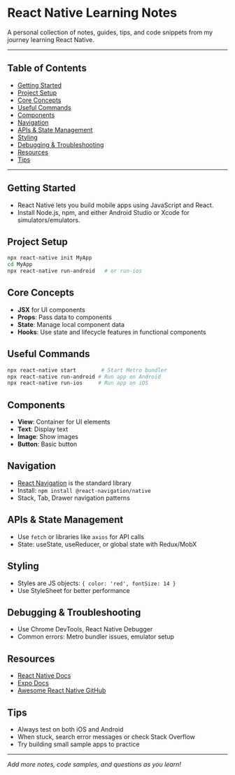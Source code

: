 # React Native Learning Notes

A personal collection of notes, guides, tips, and code snippets from my journey learning React Native.

---

## Table of Contents

- [Getting Started](#getting-started)
- [Project Setup](#project-setup)
- [Core Concepts](#core-concepts)
- [Useful Commands](#useful-commands)
- [Components](#components)
- [Navigation](#navigation)
- [APIs & State Management](#apis--state-management)
- [Styling](#styling)
- [Debugging & Troubleshooting](#debugging--troubleshooting)
- [Resources](#resources)
- [Tips](#tips)

---

## Getting Started

- React Native lets you build mobile apps using JavaScript and React.
- Install Node.js, npm, and either Android Studio or Xcode for simulators/emulators.

## Project Setup

```bash
npx react-native init MyApp
cd MyApp
npx react-native run-android   # or run-ios
```

## Core Concepts

- **JSX** for UI components
- **Props**: Pass data to components
- **State**: Manage local component data
- **Hooks**: Use state and lifecycle features in functional components

## Useful Commands

```bash
npx react-native start        # Start Metro bundler
npx react-native run-android # Run app on Android
npx react-native run-ios     # Run app on iOS
```

## Components

- **View**: Container for UI elements
- **Text**: Display text
- **Image**: Show images
- **Button**: Basic button

## Navigation

- [React Navigation](https://reactnavigation.org/) is the standard library
- Install: `npm install @react-navigation/native`
- Stack, Tab, Drawer navigation patterns

## APIs & State Management

- Use `fetch` or libraries like `axios` for API calls
- State: useState, useReducer, or global state with Redux/MobX

## Styling

- Styles are JS objects: `{ color: 'red', fontSize: 14 }`
- Use StyleSheet for better performance

## Debugging & Troubleshooting

- Use Chrome DevTools, React Native Debugger
- Common errors: Metro bundler issues, emulator setup

## Resources

- [React Native Docs](https://reactnative.dev/)
- [Expo Docs](https://docs.expo.dev/)
- [Awesome React Native GitHub](https://github.com/jondot/awesome-react-native)

## Tips

- Always test on both iOS and Android
- When stuck, search error messages or check Stack Overflow
- Try building small sample apps to practice

---

*Add more notes, code samples, and questions as you learn!*